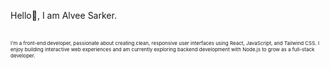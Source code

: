 <p>Hello👋, I am Alvee Sarker.</p>
<br/>
<span style="font-size: 8px;">I'm a front-end developer, passionate about creating clean, responsive user interfaces using React, JavaScript, and Tailwind CSS. I enjoy building interactive web experiences and am currently exploring backend development with Node.js to grow as a full-stack developer.</span>

